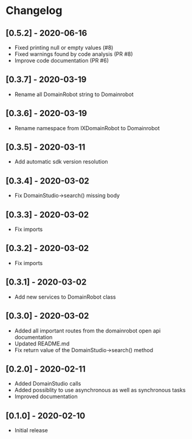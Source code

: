 # Changelog

## [0.5.2] - 2020-06-16

* Fixed printing null or empty values (#8)
* Fixed warnings found by code analysis (PR #8)
* Improve code documentation (PR #6)

## [0.3.7] - 2020-03-19

* Rename all DomainRobot string to Domainrobot

## [0.3.6] - 2020-03-19

* Rename namespace from IXDomainRobot to Domainrobot

## [0.3.5] - 2020-03-11

* Add automatic sdk version resolution

## [0.3.4] - 2020-03-02

* Fix DomainStudio->search() missing body

## [0.3.3] - 2020-03-02

* Fix imports

## [0.3.2] - 2020-03-02

* Fix imports

## [0.3.1] - 2020-03-02

* Add new services to DomainRobot class

## [0.3.0] - 2020-03-02

* Added all important routes from the domainrobot open api documentation
* Updated README.md
* Fix return value of the DomainStudio->search() method

## [0.2.0] - 2020-02-11

* Added DomainStudio calls
* Added possiblity to use asynchronous as well as synchronous tasks
* Improved documentation

## [0.1.0] - 2020-02-10

* Initial release

